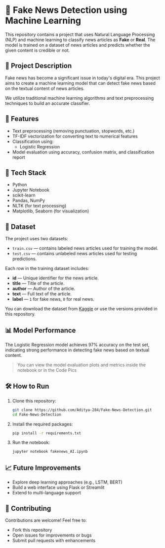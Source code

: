 # 📰 Fake News Detection using Machine Learning

This repository contains a project that uses Natural Language Processing (NLP) and machine learning to classify news articles as **Fake** or **Real**. The model is trained on a dataset of news articles and predicts whether the given content is credible or not.

## 📌 Project Description

Fake news has become a significant issue in today's digital era. This project aims to create a machine learning model that can detect fake news based on the textual content of news articles.

We utilize traditional machine learning algorithms and text preprocessing techniques to build an accurate classifier.

## 🚀 Features

- Text preprocessing (removing punctuation, stopwords, etc.)
- TF-IDF vectorization for converting text to numerical features
- Classification using:
  - Logistic Regression
- Model evaluation using accuracy, confusion matrix, and classification report

## 🧠 Tech Stack

- Python
- Jupyter Notebook
- scikit-learn
- Pandas, NumPy
- NLTK (for text processing)
- Matplotlib, Seaborn (for visualization)

## 📁 Dataset

The project uses two datasets:

- `train.csv` — contains labeled news articles used for training the model.
- `test.csv` — contains unlabeled news articles used for testing predictions.

Each row in the training dataset includes:

- **id** — Unique identifier for the news article.
- **title** — Title of the article.
- **author** — Author of the article.
- **text** — Full text of the article.
- **label** — `1` for fake news, `0` for real news.

You can download the dataset from [Kaggle](https://www.kaggle.com/c/fake-news/data) or use the versions provided in this repository.
## 📊 Model Performance

The Logistic Regression model achieves 97% accuracy on the test set, indicating strong performance in detecting fake news based on textual content.

> You can view the model evaluation plots and metrics inside the notebook or in the Code Pics

## 🛠️ How to Run

1. Clone this repository:
   ```bash
   git clone https://github.com/Aditya-284/Fake-News-Detection.git
   cd Fake-News-Detection
   ```
2. Install the required packages:
   ```bash
   pip install -r requirements.txt
   ```
3. Run the notebook:
   ```bash
   jupyter notebook fakenews_AI.ipynb
   ```

## 📈 Future Improvements

- Explore deep learning approaches (e.g., LSTM, BERT)
- Build a web interface using Flask or Streamlit
- Extend to multi-language support

## 🤝 Contributing

Contributions are welcome! Feel free to:

- Fork this repository
- Open issues for improvements or bugs
- Submit pull requests with enhancements
